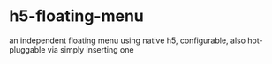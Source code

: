 # h5-floating-menu

an independent floating menu using native h5, configurable, also hot-pluggable via simply inserting one <script> label into the html file.
